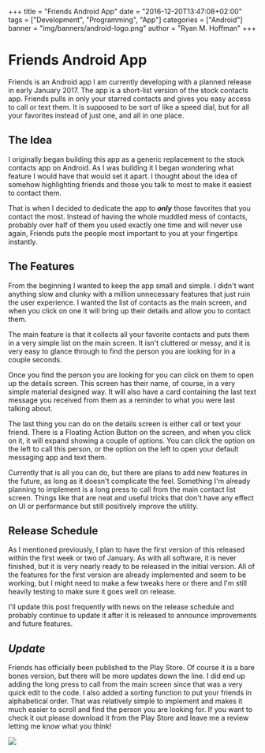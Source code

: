+++
title = "Friends Android App"
date = "2016-12-20T13:47:08+02:00"
tags = ["Development", "Programming", "App"]
categories = ["Android"]
banner = "img/banners/android-logo.png"
author = "Ryan M. Hoffman"
+++

# Friends Android App

Friends is an Android app I am currently developing with a planned release in early January 2017. The app
is a short-list version of the stock contacts app. Friends pulls in only your starred contacts and gives
you easy access to call or text them. It is supposed to be sort of like a speed dial, but for all your
favorites instead of just one, and all in one place.

## The Idea
I originally began building this app as a generic replacement to the stock contacts app on Android. As I
was building it I began wondering what feature I would have that would set it apart. I thought about the
idea of somehow highlighting friends and those you talk to most to make it easiest to contact them.

That is when I decided to dedicate the app to ***only*** those favorites that you contact the most.
Instead of having the whole muddled mess of contacts, probably over half of them you used exactly one
time and will never use again, Friends puts the people most important to you at your fingertips instantly.

## The Features
From the beginning I wanted to keep the app small and simple. I didn't want anything slow and clunky with
a million unnecessary features that just ruin the user experience. I wanted the list of contacts as the
main screen, and when you click on one it will bring up their details and allow you to contact them.

The main feature is that it collects all your favorite contacts and puts them in a very simple list on
the main screen. It isn't cluttered or messy, and it is very easy to glance through to find the person
you are looking for in a couple seconds.

Once you find the person you are looking for you can click on them to open up the details screen. This
screen has their name, of course, in a very simple material designed way. It will also have a card
containing the last text message you received from them as a reminder to what you were last talking about.

The last thing you can do on the details screen is either call or text your friend. There is a Floating
Action Button on the screen, and when you click on it, it will expand showing a couple of options. You
can click the option on the left to call this person, or the option on the left to open your default
messaging app and text them.

Currently that is all you can do, but there are plans to add new features in the future, as long as it
doesn't complicate the feel. Something I'm already planning to implement is a long press to call from
the main contact list screen. Things like that are neat and useful tricks that don't have any effect on
UI or performance but still positively improve the utility.

## Release Schedule
As I mentioned previously, I plan to have the first version of this released within the first week or
two of January. As with all software, it is never finished, but it is very nearly ready to be released
in the initial version. All of the features for the first version are already implemented and seem to
be working, but I might need to make a few tweaks here or there and I'm still heavily testing to make
sure it goes well on release.

I'll update this post frequently with news on the release schedule and probably continue to update it
after it is released to announce improvements and future features.

## *Update*
Friends has officially been published to the Play Store. Of course it is a bare bones version, but there
will be more updates down the line. I did end up adding the long press to call from the main screen since
that was a very quick edit to the code. I also added a sorting function to put your friends in
alphabetical order. That was relatively simple to implement and makes it much easier to scroll and find
the person you are looking for. If you want to check it out please download it from the Play Store and
leave me a review letting me know what you think!

<a href='https://play.google.com/store/apps/details?id=com.software.rmh.friends'><img src='/img/google-play-badge.png'/></a>
